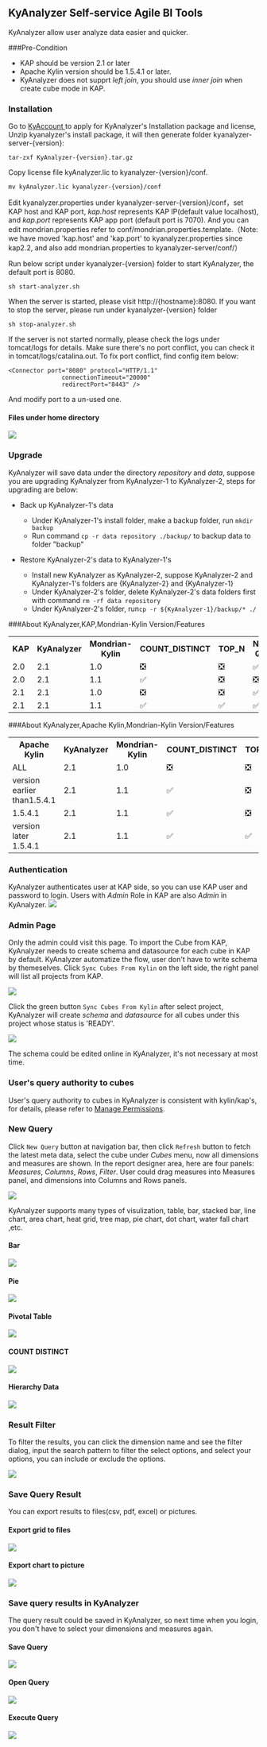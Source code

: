## KyAnalyzer Self-service Agile BI Tools

KyAnalyzer allow user analyze data easier and quicker.


###Pre-Condition
* KAP should be version 2.1 or later
* Apache Kylin version should be 1.5.4.1 or later.
* KyAnalyzer does not supprt *left join*, you should use *inner join* when create cube mode in KAP.

### Installation
Go to [ KyAccount ]( http://account.kyligence.io/ ) to apply for KyAnalyzer's Installation package and license, Unzip kyanalyzer's install package, it will then generate folder kyanalyzer-server-{version}:

```tar-zxf KyAnalyzer-{version}.tar.gz```

Copy license file kyAnalyzer.lic to kyanalyzer-{version}/conf.

```mv kyAnalyzer.lic kyanalyzer-{version}/conf```

Edit kyanalyzer.properties under kyanalyzer-server-{version}/conf，set KAP host and KAP port, *kap.host* represents KAP IP(default value localhost), and *kap.port* represents KAP app port (default port is 7070). And you can edit mondrian.properties refer to conf/mondrian.properties.template.（Note: we have moved 'kap.host' and 'kap.port' to kyanalyzer.properties since kap2.2, and also add mondrian.properties to kyanalyzer-server/conf/）

Run below script under kyanalyzer-{version} folder to start KyAnalyzer, the default port is 8080. 

```sh start-analyzer.sh```

When the server is started, please visit http://{hostname}:8080. If you want to stop the server, please run under kyanalyzer-{version} folder 

```sh stop-analyzer.sh```

If the server is not started normally, please check the logs under tomcat/logs for details. Make sure there's no port conflict, you can check it in tomcat/logs/catalina.out. To fix port conflict, find config item below:
```$xslt
<Connector port="8080" protocol="HTTP/1.1"
               connectionTimeout="20000"
               redirectPort="8443" />
```
And modify port to a un-used one.

#### Files under home directory

![](images/server_dir.png)

### Upgrade
KyAnalyzer will save data under the directory *repository* and *data*, suppose you are upgrading KyAnalyzer from KyAnalyzer-1 to KyAnalyzer-2, steps for upgrading are below:

* Back up KyAnalyzer-1's data

  + Under KyAnalyzer-1's install folder, make a backup folder, run `mkdir backup`
  + Run command `cp -r data repository ./backup/` to backup data to folder "backup"

* Restore KyAnalyzer-2's data to KyAnalyzer-1's

  + Install new KyAnalyzer as KyAnalyzer-2, suppose KyAnalyzer-2 and KyAnalyzer-1's folders are {KyAnalyzer-2} and {KyAnalyzer-1}
  + Under KyAnalyzer-2's folder, delete KyAnalyzer-2's data folders first with command `rm -rf data repository`
  + Under KyAnalyzer-2's folder, run`cp -r ${KyAnalyzer-1}/backup/* ./`

###About KyAnalyzer,KAP,Mondrian-Kylin Version/Features
<table>
    <tr>
    <th>KAP</th>
    <th>KyAnalyzer</th>
    <th>Mondrian-Kylin</th>
    <th>COUNT_DISTINCT</th>
    <th>TOP_N</th>
    <th>Normal Query</th>
    <th></th>
    </tr>
    <tr>
        <td>2.0</td>
        <td>2.1</td>
        <td>1.0</td>
        <td>❎</td>
        <td>❎</td>
        <td>✅</td>
        <td></td>
    </tr>
    <tr>
        <td>2.0</td>
        <td>2.1</td>
        <td>1.1</td>
        <td>✅</td>
        <td>❎</td>
        <td>❎</td>
        <td></td>
    </tr>
    <tr>
        <td>2.1</td>
        <td>2.1</td>
        <td>1.0</td>
        <td>❎</td>
        <td>❎</td>
        <td>✅</td>
        <td></td>
    </tr> 
    <tr>
        <td>2.1</td>
        <td>2.1</td>
        <td>1.1</td>
        <td>✅</td>
        <td>✅</td>
        <td>✅</td>
        <td>Recommended</td>
    </tr>     
</table>


###About KyAnalyzer,Apache Kylin,Mondrian-Kylin Version/Features
<table>
    <tr>
    <th>Apache Kylin</th>
    <th>KyAnalyzer</th>
    <th>Mondrian-Kylin</th>
    <th>COUNT_DISTINCT</th>
    <th>TOP_N</th>
    <th>Normal Query</th>
    <th></th>
    </tr>
    <tr>
        <td>ALL</td>
        <td>2.1</td>
        <td>1.0</td>
        <td>❎</td>
        <td>❎</td>
        <td>✅</td>
        <td></td>
    </tr>
    <tr>
        <td>version earlier than1.5.4.1</td>
        <td>2.1</td>
        <td>1.1</td>
        <td>✅</td>
        <td>❎</td>
        <td>❎</td>
        <td></td>
    </tr>
    <tr>
        <td>1.5.4.1</td>
        <td>2.1</td>
        <td>1.1</td>
        <td>✅</td>
        <td>❎</td>
        <td>✅</td>
        <td></td>
    </tr> 
    <tr>
        <td>version later 1.5.4.1</td>
        <td>2.1</td>
        <td>1.1</td>
        <td>✅</td>
        <td>✅</td>
        <td>✅</td>
        <td>Recommended</td>
    </tr>         
</table>


### Authentication
KyAnalyzer authenticates user at KAP side, so you can use KAP user and password to login. Users with *Admin* Role in KAP are also *Admin* in KyAnalyzer.
![](images/analyzer_login.png)

### Admin Page
Only the admin could visit this page.
To import the Cube from KAP, KyAnalyzer needs to create schema and datasource for each cube in KAP by default. KyAnalyzer automatize the flow, user don't have to write schema by themeselves.
Click `Sync Cubes From Kylin` on the left side, the right panel will list all projects from KAP.

![](images/admin_sync.png)

Click the green button `Sync Cubes From Kylin` after select project, KyAnalyzer will create *schema* and *datasource* for all cubes under this project whose status is 'READY'.

![](images/sync_done_tip.png)

The schema could be edited online in KyAnalyzer, it's not necessary at most time.

### User's query authority to cubes
User's query authority to cubes in KyAnalyzer is consistent with kylin/kap's, for details, please refer to [Manage Permissions](../security/acl.en.md).

### New Query
Click `New Query` button at navigation bar, then click `Refresh` button to fetch the latest meta data, select the cube under *Cubes* menu, now all dimensions and measures are shown. In the report designer area, here are four panels: *Measures*, *Columns*, *Rows*, *Filter*. User could drag measures into Measures panel, and dimensions into Columns and Rows panels.

![](images/cube_refresh.png)

KyAnalyzer supports many types of visulization, table, bar, stacked bar, line chart, area chart, heat grid, tree map, pie chart, dot chart, water fall chart ,etc.

#### Bar
![](images/bar_chart.png)

#### Pie
![](images/pie_chart.png)

#### Pivotal Table
![](images/pivotal_table.png)

#### COUNT DISTINCT
![](images/count_distinct.png)

#### Hierarchy Data
![](images/hierarchy_table.png)


### Result Filter
To filter the results, you can click the dimension name and see the filter dialog, input the search pattern to filter the select options, and select your options, you can include or exclude the options.

![](images/filter.png)

### Save Query Result
You can export results to files(csv, pdf, excel) or pictures.

#### Export grid to files
![](images/export_table.png)

#### Export chart to picture
![](images/export_image.png)

### Save query results in KyAnalyzer
The query result could be saved in KyAnalyzer, so next time when you login, you don't have to select your dimensions and measures again.

#### Save Query
![](images/save_query.png)

#### Open Query
![](images/open_query.png)

#### Execute Query
![](images/execute_query.png)






